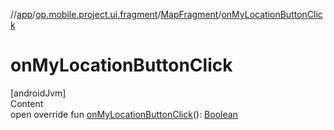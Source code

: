 //[app](../../../index.md)/[op.mobile.project.ui.fragment](../index.md)/[MapFragment](index.md)/[onMyLocationButtonClick](on-my-location-button-click.md)



# onMyLocationButtonClick  
[androidJvm]  
Content  
open override fun [onMyLocationButtonClick](on-my-location-button-click.md)(): [Boolean](https://kotlinlang.org/api/latest/jvm/stdlib/kotlin/-boolean/index.html)  



